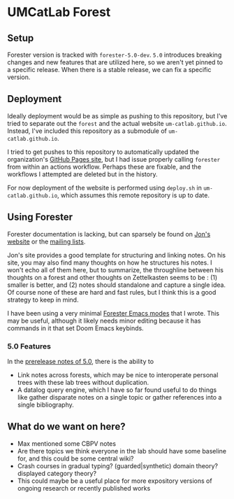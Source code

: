 # UMCatLab Forest

## Setup

Forester version is tracked with `forester-5.0-dev`. `5.0` introduces breaking changes and new features that are utilized here, so we aren't yet pinned to a specific release. When there is a stable release, we can fix a specific version.

## Deployment

Ideally deployment would be as simple as pushing to this repository, but I've tried to separate out the `forest` and the actual website `um-catlab.github.io`. Instead, I've included this repository as a submodule of `um-catlab.github.io`.

I tried to get pushes to this repository to automatically updated the organization's [GitHub Pages site](https://github.com/um-catlab/um-catlab.github.io), but I had issue properly calling `forester` from within an actions workflow. Perhaps these are fixable, and the workflows I attempted are deleted but in the history. 

For now deployment of the website is performed using `deploy.sh` in `um-catlab.github.io`, which assumes this remote repository is up to date.

## Using Forester

Forester documentation is lacking, but can sparsely be found on [Jon's website](https://www.jonmsterling.com/index.xml) or the [mailing lists](https://sr.ht/~jonsterling/forester/lists). 

Jon's site provides a good template for structuring and linking notes. On his site, you may also find many thoughts on how he structures his notes. I won't echo all of them here, but to summarize, the throughline between his thoughts on a forest and other thoughts on Zettelkasten seems to be : (1) smaller is better, and (2) notes should standalone and capture a single idea. Of course none of these are hard and fast rules, but I think this is a good strategy to keep in mind.

I have been using a very minimal [Forester Emacs modes](https://github.com/stschaef/forester-emacs-mode) that I wrote. This may be useful, although it likely needs minor editing because it has commands in it that set Doom Emacs keybinds.

### 5.0 Features

In the [prerelease notes of 5.0](https://www.jonmsterling.com/foreign-forester-jms-011P.xml), there is the ability to 

- Link notes across forests, which may be nice to interoperate personal trees with these lab trees without duplication.
- A datalog query engine, which I have so far found useful to do things like gather disparate notes on a single topic or gather references into a single bibliography.

## What do we want on here?
- Max mentioned some CBPV notes
- Are there topics we think everyone in the lab should have some baseline for, and this could be some central wiki? 
- Crash courses in gradual typing? (guarded|synthetic) domain theory? displayed category theory?
- This could maybe be a useful place for more expository versions of ongoing research or recently published works

